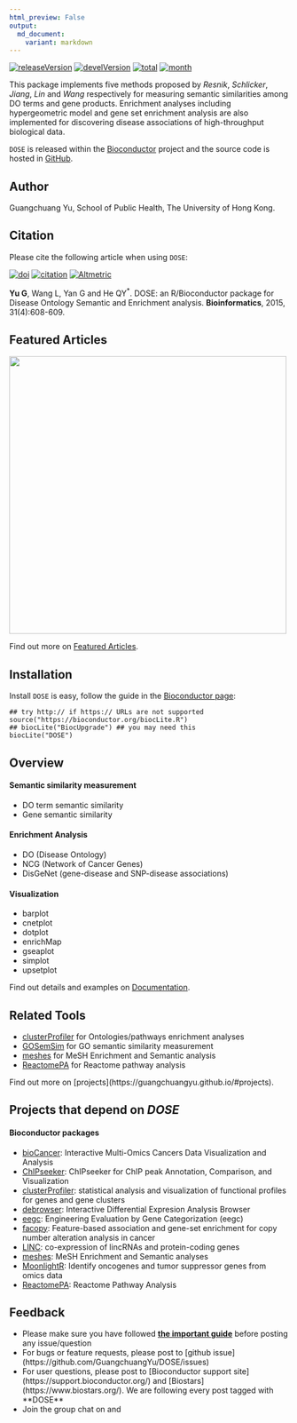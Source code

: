 ```yaml
---
html_preview: False
output:
  md_document:
    variant: markdown
---
```


<!-- AddToAny BEGIN -->
<div class="a2a_kit a2a_kit_size_32 a2a_default_style">

<a class="a2a_dd" href="//www.addtoany.com/share"></a>
<a class="a2a_button_facebook"></a> <a class="a2a_button_twitter"></a>
<a class="a2a_button_google_plus"></a>
<a class="a2a_button_pinterest"></a> <a class="a2a_button_reddit"></a>
<a class="a2a_button_sina_weibo"></a> <a class="a2a_button_wechat"></a>
<a class="a2a_button_douban"></a>

</div>

<script async src="//static.addtoany.com/menu/page.js"></script>
<!-- AddToAny END -->
<link rel="stylesheet" href="https://guangchuangyu.github.io/css/font-awesome.min.css">

[![releaseVersion](https://img.shields.io/badge/release%20version-3.0.10-blue.svg?style=flat)](https://bioconductor.org/packages/DOSE)
[![develVersion](https://img.shields.io/badge/devel%20version-3.1.3-blue.svg?style=flat)](https://github.com/guangchuangyu/DOSE)
[![total](https://img.shields.io/badge/downloads-36091/total-blue.svg?style=flat)](https://bioconductor.org/packages/stats/bioc/DOSE)
[![month](https://img.shields.io/badge/downloads-1568/month-blue.svg?style=flat)](https://bioconductor.org/packages/stats/bioc/DOSE)

This package implements five methods proposed by *Resnik*, *Schlicker*,
*Jiang*, *Lin* and *Wang* respectively for measuring semantic
similarities among DO terms and gene products. Enrichment analyses
including hypergeometric model and gene set enrichment analysis are also
implemented for discovering disease associations of high-throughput
biological data.

`DOSE` is released within the
[Bioconductor](https://bioconductor.org/packages/DOSE) project and the
source code is hosted in
<a href="https://github.com/GuangchuangYu/DOSE"><i class="fa fa-github fa-lg"></i>
GitHub</a>.

<i class="fa fa-user"></i> Author
---------------------------------

Guangchuang Yu, School of Public Health, The University of Hong Kong.

<i class="fa fa-book"></i> Citation
-----------------------------------

Please cite the following article when using `DOSE`:

[![doi](https://img.shields.io/badge/doi-10.1093/bioinformatics/btu684-blue.svg?style=flat)](http://dx.doi.org/10.1093/bioinformatics/btu684)
[![citation](https://img.shields.io/badge/cited%20by-29-blue.svg?style=flat)](https://scholar.google.com.hk/scholar?oi=bibs&hl=en&cites=16627502277303919270)
[![Altmetric](https://img.shields.io/badge/Altmetric-35-blue.svg?style=flat)](https://www.altmetric.com/details/2788597)

**Yu G**, Wang L, Yan G and He QY<sup>\*</sup>. DOSE: an R/Bioconductor
package for Disease Ontology Semantic and Enrichment analysis.
**Bioinformatics**, 2015, 31(4):608-609.

<i class="fa fa-pencil"></i> Featured Articles
----------------------------------------------

<img src="https://guangchuangyu.github.io/featured_img/DOSE/c5mb00663e-f1_hi-res.gif" width="500">

<i class="fa fa-hand-o-right"></i> Find out more on
<i class="fa fa-pencil"></i> [Featured
Articles](https://guangchuangyu.github.io/DOSE/featuredArticles/).

<i class="fa fa-download"></i> Installation
-------------------------------------------

Install `DOSE` is easy, follow the guide in the [Bioconductor
page](https://bioconductor.org/packages/DOSE/):

``` {.r}
## try http:// if https:// URLs are not supported
source("https://bioconductor.org/biocLite.R")
## biocLite("BiocUpgrade") ## you may need this
biocLite("DOSE")
```

<i class="fa fa-cogs"></i> Overview
-----------------------------------

#### <i class="fa fa-angle-double-right"></i> Semantic similarity measurement

-   DO term semantic similarity
-   Gene semantic similarity

#### <i class="fa fa-angle-double-right"></i> Enrichment Analysis

-   DO (Disease Ontology)
-   NCG (Network of Cancer Genes)
-   DisGeNet (gene-disease and SNP-disease associations)

#### <i class="fa fa-angle-double-right"></i> Visualization

-   barplot
-   cnetplot
-   dotplot
-   enrichMap
-   gseaplot
-   simplot
-   upsetplot

<i class="fa fa-hand-o-right"></i> Find out details and examples on
<i class="fa fa-book"></i>
[Documentation](https://guangchuangyu.github.io/DOSE/documentation/).

<i class="fa fa-wrench"></i> Related Tools
------------------------------------------

<ul class="fa-ul">
    <li><i class="fa-li fa fa-angle-double-right"></i><a href="https://guangchuangyu.github.io/clusterProfiler">clusterProfiler</a> for Ontologies/pathways enrichment analyses</li>
    <li><i class="fa-li fa fa-angle-double-right"></i><a href="https://guangchuangyu.github.io/GOSemSim">GOSemSim</a> for GO semantic similarity measurement</li>
    <li><i class="fa-li fa fa-angle-double-right"></i><a href="https://guangchuangyu.github.io/meshes">meshes</a> for MeSH Enrichment and Semantic analysis</li>
    <li><i class="fa-li fa fa-angle-double-right"></i><a href="https://guangchuangyu.github.io/ReactomePA">ReactomePA</a> for Reactome pathway analysis</li>

</ul>
<i class="fa fa-hand-o-right"></i> Find out more on
[projects](https://guangchuangyu.github.io/#projects).

<i class="fa fa-code-fork"></i> Projects that depend on *DOSE*
--------------------------------------------------------------

#### <i class="fa fa-angle-double-right"></i> Bioconductor packages

-   [bioCancer](https://www.bioconductor.org/packages/bioCancer):
    Interactive Multi-Omics Cancers Data Visualization and Analysis
-   [ChIPseeker](https://www.bioconductor.org/packages/ChIPseeker):
    ChIPseeker for ChIP peak Annotation, Comparison, and Visualization
-   [clusterProfiler](https://www.bioconductor.org/packages/clusterProfiler):
    statistical analysis and visualization of functional profiles for
    genes and gene clusters
-   [debrowser](https://www.bioconductor.org/packages/debrowser):
    Interactive Differential Expresion Analysis Browser
-   [eegc](https://www.bioconductor.org/packages/eegc): Engineering
    Evaluation by Gene Categorization (eegc)
-   [facopy](https://www.bioconductor.org/packages/facopy):
    Feature-based association and gene-set enrichment for copy number
    alteration analysis in cancer
-   [LINC](https://www.bioconductor.org/packages/LINC): co-expression of
    lincRNAs and protein-coding genes
-   [meshes](https://www.bioconductor.org/packages/meshes): MeSH
    Enrichment and Semantic analyses
-   [MoonlightR](https://www.bioconductor.org/packages/MoonlightR):
    Identify oncogenes and tumor suppressor genes from omics data
-   [ReactomePA](https://www.bioconductor.org/packages/ReactomePA):
    Reactome Pathway Analysis

<i class="fa fa-comment"></i> Feedback
--------------------------------------

<ul class="fa-ul">
    <li><i class="fa-li fa fa-hand-o-right"></i> Please make sure you have followed <a href="https://guangchuangyu.github.io/2016/07/how-to-bug-author/"><strong>the important guide</strong></a> before posting any issue/question</li>
    <li><i class="fa-li fa fa-bug"></i> For bugs or feature requests, please post to <i class="fa fa-github-alt"></i> [github issue](https://github.com/GuangchuangYu/DOSE/issues)</li>
    <li><i class="fa-li fa fa-question"></i>  For user questions, please post to [Bioconductor support site](https://support.bioconductor.org/) and [Biostars](https://www.biostars.org/). We are following every post tagged with **DOSE**</li>
    <li><i class="fa-li fa fa-commenting"></i> Join the group chat on <a href="https://twitter.com/hashtag/DOSE"><i class="fa fa-twitter fa-lg"></i></a> and <a href="http://huati.weibo.com/k/DOSE"><i class="fa fa-weibo fa-lg"></i></a></li>

</ul>
